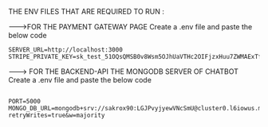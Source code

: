 THE ENV FILES THAT ARE REQUIRED TO RUN :

--->FOR THE PAYMENT GATEWAY PAGE
Create a .env file and paste the below code 
```
SERVER_URL=http://localhost:3000
STRIPE_PRIVATE_KEY=sk_test_51OQsQMSB0v8Wsm5OJhUaVTHc2OIFjzxHuu7ZWMAExTfpaMgQhJJG9ONIYeXhdRrEJOaK5PFy5aAY63JMtcXWuYI60082x54Ih3
```
---> FOR THE BACKEND-API THE MONGODB SERVER OF CHATBOT
Create a .env file and paste the below code 
```

PORT=5000
MONGO_DB_URL=mongodb+srv://sakrox90:LGJPvyjyewVNcSmU@cluster0.l6iowus.mongodb.net/?retryWrites=true&w=majority


```


